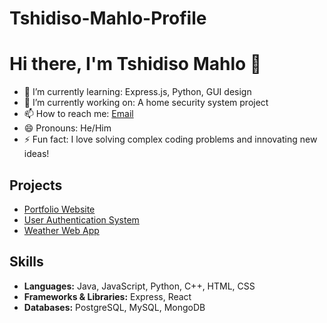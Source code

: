 # Tshidiso-Mahlo-Profile

# Hi there, I'm Tshidiso Mahlo 👋

- 🌱 I’m currently learning: Express.js, Python, GUI design
- 🔭 I’m currently working on: A home security system project
- 📫 How to reach me: [Email](mailto:tshidisomahlo05@gmail.com)
- 😄 Pronouns: He/Him
- ⚡ Fun fact: I love solving complex coding problems and innovating new ideas!

## Projects
- [Portfolio Website](https://github.com/Hiccupfish/TshidisoMahloPortfolio)
- [User Authentication System](https://github.com/Hiccupfish/UserAuthentication)
- [Weather Web App](https://github.com/Hiccupfish/WeatherWebApp)

## Skills
- **Languages:** Java, JavaScript, Python, C++, HTML, CSS
- **Frameworks & Libraries:** Express, React
- **Databases:** PostgreSQL, MySQL, MongoDB
